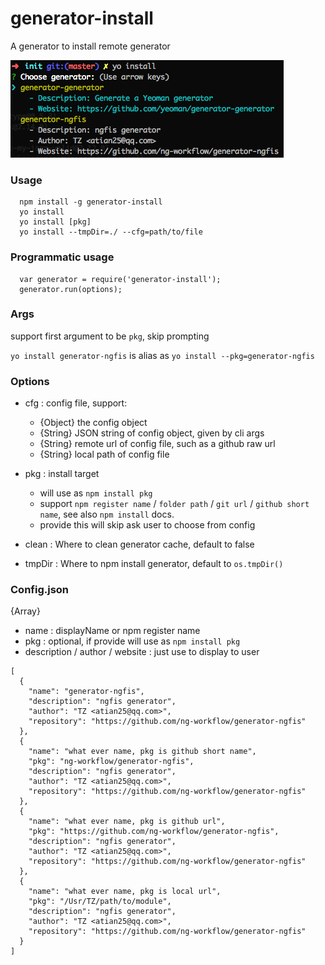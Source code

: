 generator-install
===============

A generator to install remote generator

![snapshot.png](snapshot.png)

### Usage

```
  npm install -g generator-install
  yo install 
  yo install [pkg]
  yo install --tmpDir=./ --cfg=path/to/file
```

### Programmatic usage

```
  var generator = require('generator-install');
  generator.run(options);
```

### Args

support first argument to be `pkg`, skip prompting

`yo install generator-ngfis` is alias as `yo install --pkg=generator-ngfis`

### Options

- cfg : config file, support:
  - {Object} the config object
  - {String} JSON string of config object, given by cli args
  - {String} remote url of config file, such as a github raw url
  - {String} local path of config file

- pkg : install target
  - will use as `npm install pkg`
  - support `npm register name` / `folder path` / `git url` / `github short name`, see also `npm install` docs.
  - provide this will skip ask user to choose from config

- clean : Where to clean generator cache, default to false

- tmpDir : Where to npm install generator, default to `os.tmpDir()`

### Config.json

{Array}

- name : displayName or npm register name
- pkg : optional, if provide will use as `npm install pkg`
- description / author / website : just use to display to user
  
```
[
  {
    "name": "generator-ngfis",
    "description": "ngfis generator",
    "author": "TZ <atian25@qq.com>",
    "repository": "https://github.com/ng-workflow/generator-ngfis"
  },
  {
    "name": "what ever name, pkg is github short name",
    "pkg": "ng-workflow/generator-ngfis",
    "description": "ngfis generator",
    "author": "TZ <atian25@qq.com>",
    "repository": "https://github.com/ng-workflow/generator-ngfis"
  },
  {
    "name": "what ever name, pkg is github url",
    "pkg": "https://github.com/ng-workflow/generator-ngfis",
    "description": "ngfis generator",
    "author": "TZ <atian25@qq.com>",
    "repository": "https://github.com/ng-workflow/generator-ngfis"
  },
  {
    "name": "what ever name, pkg is local url",
    "pkg": "/Usr/TZ/path/to/module",
    "description": "ngfis generator",
    "author": "TZ <atian25@qq.com>",
    "repository": "https://github.com/ng-workflow/generator-ngfis"
  }
]
```